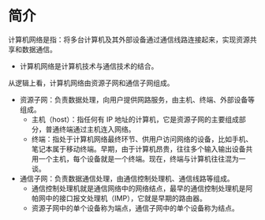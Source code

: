 # 简介

计算机网络是指：将多台计算机及其外部设备通过通信线路连接起来，实现资源共享和数据通信。
- 计算机网络是计算机技术与通信技术的结合。

从逻辑上看，计算机网络由资源子网和通信子网组成。
- 资源子网：负责数据处理，向用户提供网路服务，由主机、终端、外部设备等组成。
  - 主机（host）：指任何有 IP 地址的计算机，它是资源子网的主要组成部分，普通终端通过主机连入网络。
  - 终端：指处于计算机网络最终环节、供用户访问网络的设备，比如手机、笔记本属于移动终端。早期，由于计算机昂贵，往往多个输入输出设备共用一个主机，每个设备就是一个终端。现在，终端与计算机往往混为一谈。
- 通信子网：负责数据通信处理，由通信控制处理机、通信线路等组成。
  - 通信控制处理机就是通信网络中的网络结点，最早的通信控制处理机是阿帕网中的接口报文处理机（IMP），它就是早期的路由器。
  - 资源子网中的单个设备称为端点，通信子网中的单个设备称为结点。
